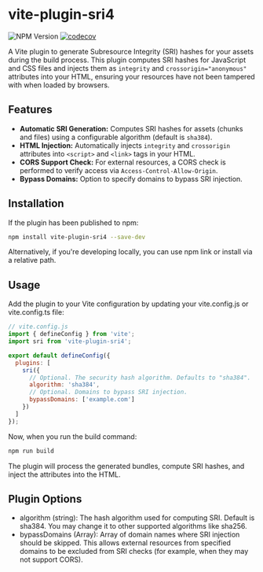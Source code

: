 # vite-plugin-sri4

![NPM Version](https://img.shields.io/npm/v/vite-plugin-sri4)
[![codecov](https://codecov.io/gh/7a6163/vite-plugin-sri4/graph/badge.svg?token=GOVB4J3D19)](https://codecov.io/gh/7a6163/vite-plugin-sri4)

A Vite plugin to generate Subresource Integrity (SRI) hashes for your assets during the build process. This plugin computes SRI hashes for JavaScript and CSS files and injects them as `integrity` and `crossorigin="anonymous"` attributes into your HTML, ensuring your resources have not been tampered with when loaded by browsers.

## Features

- **Automatic SRI Generation:** Computes SRI hashes for assets (chunks and files) using a configurable algorithm (default is `sha384`).
- **HTML Injection:** Automatically injects `integrity` and `crossorigin` attributes into `<script>` and `<link>` tags in your HTML.
- **CORS Support Check:** For external resources, a CORS check is performed to verify access via `Access-Control-Allow-Origin`.
- **Bypass Domains:** Option to specify domains to bypass SRI injection.

## Installation

If the plugin has been published to npm:

```bash
npm install vite-plugin-sri4 --save-dev
```

Alternatively, if you're developing locally, you can use npm link or install via a relative path.

## Usage
Add the plugin to your Vite configuration by updating your vite.config.js or vite.config.ts file:

```javascript
// vite.config.js
import { defineConfig } from 'vite';
import sri from 'vite-plugin-sri4';

export default defineConfig({
  plugins: [
    sri({
      // Optional. The security hash algorithm. Defaults to "sha384".
      algorithm: 'sha384',
      // Optional. Domains to bypass SRI injection.
      bypassDomains: ['example.com']
    })
  ]
});
```

Now, when you run the build command:

```bash
npm run build
```

The plugin will process the generated bundles, compute SRI hashes, and inject the attributes into the HTML.

## Plugin Options

* algorithm (string):
The hash algorithm used for computing SRI. Default is sha384. You may change it to other supported algorithms like sha256.
* bypassDomains (Array<string>):
Array of domain names where SRI injection should be skipped. This allows external resources from specified domains to be excluded from SRI checks (for example, when they may not support CORS).
